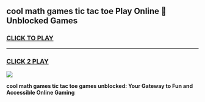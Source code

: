 
## cool math games tic tac toe Play Online 👋 Unblocked Games
<h3>
<a href="https://news.freeplayer.one?title=cool_math_games_tic_tac_toe&ref=17CMG">CLICK TO PLAY</a></h3>
<hr>

<h3>
<a href="https://news.freeplayer.one?title=cool_math_games_tic_tac_toe&ref=17CMG">CLICK 2 PLAY</a>
  
</h3>

<a href="https://news.freeplayer.one?title=cool_math_games_tic_tac_toe&ref=17CMG/"><img src="https://clearcache.store/games.png"></a>


**cool math games tic tac toe games unblocked: Your Gateway to Fun and Accessible Online Gaming**
